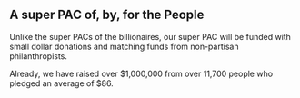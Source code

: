 ## A super PAC of, by, for the People

Unlike the super PACs of the billionaires, our super PAC will be funded with small dollar donations and matching funds from non-partisan philanthropists. 

Already, we have raised over $1,000,000 from over 11,700 people who pledged an average of $86. 